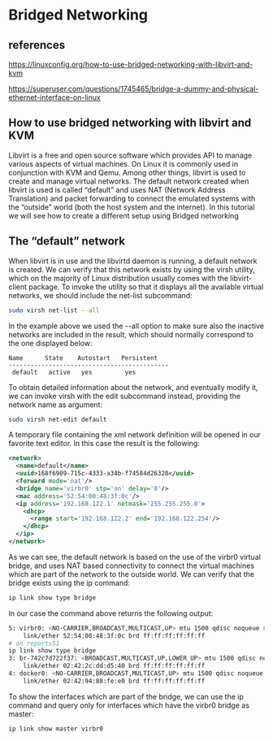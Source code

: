 # Bridged Networking

## references

<https://linuxconfig.org/how-to-use-bridged-networking-with-libvirt-and-kvm>

<https://superuser.com/questions/1745465/bridge-a-dummy-and-physical-ethernet-interface-on-linux>

## How to use bridged networking with libvirt and KVM

Libvirt is a free and open source software which provides API to manage various aspects of virtual machines. On Linux it is commonly used in conjunction with KVM and Qemu. Among other things, libvirt is used to create and manage virtual networks. The default network created when libvirt is used is called “default” and uses NAT (Network Address Translation) and packet forwarding to connect the emulated systems with the “outside” world (both the host system and the internet). In this tutorial we will see how to create a different setup using Bridged networking

## The “default” network

When libvirt is in use and the libvirtd daemon is running, a default network is created. We can verify that this network exists by using the virsh utility, which on the majority of Linux distribution usually comes with the libvirt-client package. To invoke the utility so that it displays all the available virtual networks, we should include the net-list subcommand:

```bash
sudo virsh net-list --all
```

In the example above we used the --all option to make sure also the inactive networks are included in the result, which should normally correspond to the one displayed below:

```table
Name      State    Autostart   Persistent
--------------------------------------------
 default   active   yes         yes

```

To obtain detailed information about the network, and eventually modify it, we can invoke virsh with the edit subcommand instead, providing the network name as argument:

```bash
sudo virsh net-edit default
```

A temporary file containing the xml network definition will be opened in our favorite text editor. In this case the result is the following:

```xml
<network>
  <name>default</name>
  <uuid>168f6909-715c-4333-a34b-f74584d26328</uuid>
  <forward mode='nat'/>
  <bridge name='virbr0' stp='on' delay='0'/>
  <mac address='52:54:00:48:3f:0c'/>
  <ip address='192.168.122.1' netmask='255.255.255.0'>
    <dhcp>
      <range start='192.168.122.2' end='192.168.122.254'/>
    </dhcp>
  </ip>
</network>
```

As we can see, the default network is based on the use of the virbr0 virtual bridge, and uses NAT based connectivity to connect the virtual machines which are part of the network to the outside world. We can verify that the bridge exists using the ip command:

```bash
ip link show type bridge

```

In our case the command above returns the following output:

```bash
5: virbr0: <NO-CARRIER,BROADCAST,MULTICAST,UP> mtu 1500 qdisc noqueue state DOWN mode DEFAULT group default qlen 1000
    link/ether 52:54:00:48:3f:0c brd ff:ff:ff:ff:ff:ff
# on reports51
ip link show type bridge
3: br-742c7d722f37: <BROADCAST,MULTICAST,UP,LOWER_UP> mtu 1500 qdisc noqueue state UP mode DEFAULT group default 
    link/ether 02:42:2c:dd:d5:40 brd ff:ff:ff:ff:ff:ff
4: docker0: <NO-CARRIER,BROADCAST,MULTICAST,UP> mtu 1500 qdisc noqueue state DOWN mode DEFAULT group default 
    link/ether 02:42:94:88:fe:e0 brd ff:ff:ff:ff:ff:ff

```

To show the interfaces which are part of the bridge, we can use the ip command and query only for interfaces which have the virbr0 bridge as master:

```bash
ip link show master virbr0

```
